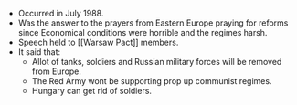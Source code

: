 - Occurred in July 1988.
- Was the answer to the prayers from Eastern Europe praying for reforms since Economical conditions were horrible and the regimes harsh.
- Speech held to [[Warsaw Pact]] members.
- It said that:
	- Allot of tanks, soldiers and Russian military forces will be removed from Europe.
	- The Red Army wont be supporting prop up communist regimes.
	- Hungary can get rid of soldiers.